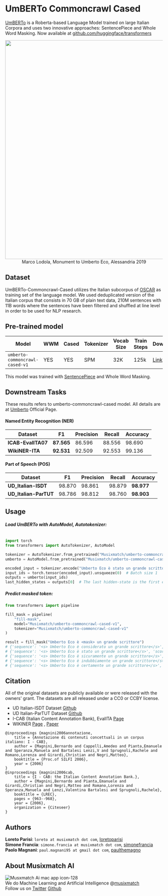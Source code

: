 # UmBERTo Commoncrawl Cased

[UmBERTo](https://github.com/musixmatchresearch/umberto) is a Roberta-based Language Model trained on large Italian Corpora and uses two innovative approaches: SentencePiece and Whole Word Masking. Now available at [github.com/huggingface/transformers](https://huggingface.co/Musixmatch/umberto-commoncrawl-cased-v1)

<p align="center">
    <img src="https://user-images.githubusercontent.com/7140210/72913702-d55a8480-3d3d-11ea-99fc-f2ef29af4e72.jpg" width="700"> </br>
    Marco Lodola, Monument to Umberto Eco, Alessandria 2019
</p>

## Dataset
UmBERTo-Commoncrawl-Cased utilizes the Italian subcorpus of [OSCAR](https://traces1.inria.fr/oscar/) as training set of the language model. We used deduplicated version of the Italian corpus that consists in 70 GB of plain text data, 210M sentences with 11B words where the sentences have been filtered and shuffled at line level in order to be used for NLP research.

## Pre-trained model

| Model | WWM | Cased | Tokenizer | Vocab Size  | Train Steps |  Download |
| ------ | ------ | ------ | ------ | ------ |------ | ------ |
| `umberto-commoncrawl-cased-v1` | YES | YES | SPM | 32K | 125k | [Link](http://bit.ly/35zO7GH) |

This model was trained with [SentencePiece](https://github.com/google/sentencepiece) and Whole Word Masking.

## Downstream Tasks
These results refers to umberto-commoncrawl-cased model. All details are at [Umberto](https://github.com/musixmatchresearch/umberto) Official Page.

#### Named Entity Recognition (NER)

| Dataset | F1 | Precision | Recall | Accuracy |
| ------ | ------ | ------ |  ------ |  ------ |
| **ICAB-EvalITA07** | **87.565**  | 86.596  | 88.556  | 98.690 | 
| **WikiNER-ITA** | **92.531**  | 92.509 | 92.553 | 99.136 | 

#### Part of Speech (POS)

| Dataset | F1 | Precision | Recall | Accuracy |
| ------ | ------ | ------ |  ------ |  ------ |
| **UD_Italian-ISDT** | 98.870  | 98.861 | 98.879 | **98.977** | 
| **UD_Italian-ParTUT** | 98.786 | 98.812 |  98.760 | **98.903** | 



## Usage

##### Load UmBERTo with AutoModel, Autotokenizer:

```python

import torch
from transformers import AutoTokenizer, AutoModel

tokenizer = AutoTokenizer.from_pretrained("Musixmatch/umberto-commoncrawl-cased-v1")
umberto = AutoModel.from_pretrained("Musixmatch/umberto-commoncrawl-cased-v1")

encoded_input = tokenizer.encode("Umberto Eco è stato un grande scrittore")
input_ids = torch.tensor(encoded_input).unsqueeze(0)  # Batch size 1
outputs = umberto(input_ids)
last_hidden_states = outputs[0]  # The last hidden-state is the first element of the output
```

##### Predict masked token:

```python
from transformers import pipeline

fill_mask = pipeline(
	"fill-mask",
	model="Musixmatch/umberto-commoncrawl-cased-v1",
	tokenizer="Musixmatch/umberto-commoncrawl-cased-v1"
)

result = fill_mask("Umberto Eco è <mask> un grande scrittore")
# {'sequence': '<s> Umberto Eco è considerato un grande scrittore</s>', 'score': 0.18599839508533478, 'token': 5032}
# {'sequence': '<s> Umberto Eco è stato un grande scrittore</s>', 'score': 0.17816807329654694, 'token': 471}
# {'sequence': '<s> Umberto Eco è sicuramente un grande scrittore</s>', 'score': 0.16565583646297455, 'token': 2654}
# {'sequence': '<s> Umberto Eco è indubbiamente un grande scrittore</s>', 'score': 0.0932890921831131, 'token': 17908}
# {'sequence': '<s> Umberto Eco è certamente un grande scrittore</s>', 'score': 0.054701317101716995, 'token': 5269}
```


## Citation
All of the original datasets are publicly available or were released with the owners' grant. The datasets are all released under a CC0 or CCBY license.

* UD Italian-ISDT Dataset [Github](https://github.com/UniversalDependencies/UD_Italian-ISDT)
* UD Italian-ParTUT Dataset [Github](https://github.com/UniversalDependencies/UD_Italian-ParTUT)
* I-CAB (Italian Content Annotation Bank), EvalITA [Page](http://www.evalita.it/)
* WIKINER [Page](https://figshare.com/articles/Learning_multilingual_named_entity_recognition_from_Wikipedia/5462500) , [Paper](https://www.sciencedirect.com/science/article/pii/S0004370212000276?via%3Dihub)

```
@inproceedings {magnini2006annotazione,
	title = {Annotazione di contenuti concettuali in un corpus italiano: I - CAB},
	author = {Magnini,Bernardo and Cappelli,Amedeo and Pianta,Emanuele and Speranza,Manuela and Bartalesi Lenzi,V and Sprugnoli,Rachele and Romano,Lorenza and Girardi,Christian and Negri,Matteo},
	booktitle = {Proc.of SILFI 2006},
	year = {2006}
}
@inproceedings {magnini2006cab,
	title = {I - CAB: the Italian Content Annotation Bank.},
	author = {Magnini,Bernardo and Pianta,Emanuele and Girardi,Christian and Negri,Matteo and Romano,Lorenza and Speranza,Manuela and Lenzi,Valentina Bartalesi and Sprugnoli,Rachele},
	booktitle = {LREC},
	pages = {963--968},
	year = {2006},
	organization = {Citeseer}
}
```

## Authors

**Loreto Parisi**: `loreto at musixmatch dot com`, [loretoparisi](https://github.com/loretoparisi)<br>
**Simone Francia**: `simone.francia at musixmatch dot com`, [simonefrancia](https://github.com/simonefrancia)<br>
**Paolo Magnani**: `paul.magnani95 at gmail dot com`, [paulthemagno](https://github.com/paulthemagno)<br>

## About Musixmatch AI
![Musxmatch Ai mac app icon-128](https://user-images.githubusercontent.com/163333/72244273-396aa380-35ee-11ea-894b-4ea48230c02b.png)<br>
We do Machine Learning and Artificial Intelligence @[musixmatch](https://twitter.com/Musixmatch)<br>
Follow us on [Twitter](https://twitter.com/musixmatchai) [Github](https://github.com/musixmatchresearch)


